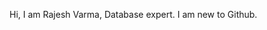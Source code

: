 Hi,
I am Rajesh Varma, Database expert.
I am new to Github.


<!---
RajeshRVarma/RajeshRVarma is a ✨ special ✨ repository because its `README.md` (this file) appears on your GitHub profile.
You can click the Preview link to take a look at your changes.
--->
